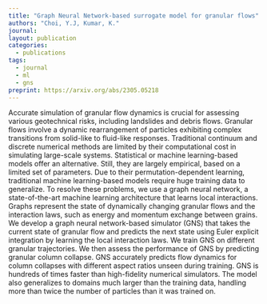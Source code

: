 ```yaml
---
title: "Graph Neural Network-based surrogate model for granular flows"
authors: "Choi, Y.J, Kumar, K."
journal: 
layout: publication
categories: 
  - publications
tags:
  - journal
  - ml
  - gns
preprint: https://arxiv.org/abs/2305.05218
---
```


Accurate simulation of granular flow dynamics is crucial for assessing various geotechnical risks, including landslides and debris flows. Granular flows involve a dynamic rearrangement of particles exhibiting complex transitions from solid-like to fluid-like responses. Traditional continuum and discrete numerical methods are limited by their computational cost in simulating large-scale systems. Statistical or machine learning-based models offer an alternative. Still, they are largely empirical, based on a limited set of parameters. Due to their permutation-dependent learning, traditional machine learning-based models require huge training data to generalize. To resolve these problems, we use a graph neural network, a state-of-the-art machine learning architecture that learns local interactions. Graphs represent the state of dynamically changing granular flows and the interaction laws, such as energy and momentum exchange between grains. We develop a graph neural network-based simulator (GNS) that takes the current state of granular flow and predicts the next state using Euler explicit integration by learning the local interaction laws. We train GNS on different granular trajectories. We then assess the performance of GNS by predicting granular column collapse. GNS accurately predicts flow dynamics for column collapses with different aspect ratios unseen during training. GNS is hundreds of times faster than high-fidelity numerical simulators. The model also generalizes to domains much larger than the training data, handling more than twice the number of particles than it was trained on.